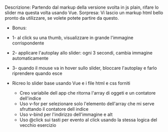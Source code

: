 Descrizione:
Partendo dal markup della versione svolta in js plain, rifare lo slider ma questa volta usando Vue.
Sorpresa: Vi lascio un markup html bello pronto da utilizzare, se volete potete partire da questo.

- Bonus:
- 1- al click su una thumb, visualizzare in grande l'immagine corrispondente

- 2- applicare l'autoplay allo slider: ogni 3 secondi, cambia immagine automaticamente

- 3- quando il mouse va in hover sullo slider, bloccare l'autoplay e farlo riprendere quando esce


- Ricreo lo slider base usando Vue e i file html e css forniti
    - Creo variabile dell app che ritorna l'array di oggeti e un contatore dell'indice
    - Uso v-for per selezionare solo l'elemento dell'array che mi serve sfruttando il contatore dell indice 
    - Uso v-bind per l'indirizzo dell'immagine e alt 
    - Uso @click sui tasti per evento al click usando la stessa logica del vecchio esercizio